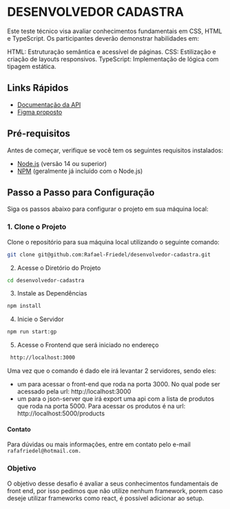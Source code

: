 # DESENVOLVEDOR CADASTRA

Este teste técnico visa avaliar conhecimentos fundamentais em CSS, HTML e TypeScript. Os participantes deverão demonstrar habilidades em:

HTML: Estruturação semântica e acessível de páginas.
CSS: Estilização e criação de layouts responsivos.
TypeScript: Implementação de lógica com tipagem estática.

## Links Rápidos

- [Documentação da API](https://www.npmjs.com/package/json-server)
- [Figma proposto](https://www.figma.com/design/Z5RCG3Ewzwm7XIPuhMUsBZ/Desafio-Cadastra?node-id=0-1&node-type=canvas&t=0kqQyD6pdIuf0j0C-0)

## Pré-requisitos

Antes de começar, verifique se você tem os seguintes requisitos instalados:

- [Node.js](https://nodejs.org/) (versão 14 ou superior)
- [NPM](https://www.npmjs.com/) (geralmente já incluído com o Node.js)

## Passo a Passo para Configuração

Siga os passos abaixo para configurar o projeto em sua máquina local:

### 1. Clone o Projeto

Clone o repositório para sua máquina local utilizando o seguinte comando:

```bash
git clone git@github.com:Rafael-Friedel/desenvolvedor-cadastra.git
```

2. Acesse o Diretório do Projeto

```bash
cd desenvolvedor-cadastra
```

3. Instale as Dependências

```bash
npm install
```

4. Inicie o Servidor
```bash
npm run start:gp
```

5. Acesse o Frontend que será iniciado no endereço
```bash
 http://localhost:3000
```

Uma vez que o comando é dado ele irá levantar 2 servidores, sendo eles:
 - um para acessar o front-end que roda na porta 3000. No qual pode ser acessado pela url: http://localhost:3000
 - um para o json-server que irá export uma api com a lista de produtos que roda na porta 5000. Para acessar os produtos é na url:  http://localhost:5000/products

#### Contato
Para dúvidas ou mais informações, entre em contato pelo e-mail ```rafafriedel@hotmail.com.```

### Objetivo

O objetivo desse desafio é avaliar a seus conhecimentos fundamentais de front end, por isso pedimos que não utilize nenhum framework, porem caso deseje utilizar frameworks como react, é possível adicionar ao setup.
